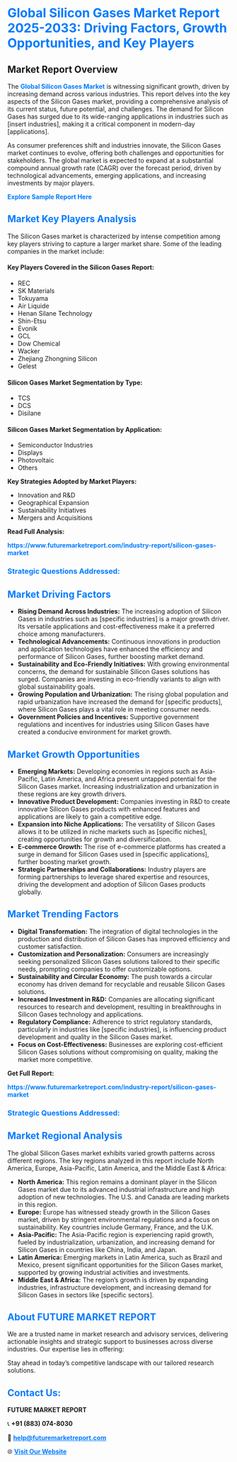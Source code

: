 <h1 style="color: #007BFF;">Global Silicon Gases Market Report 2025-2033: Driving Factors, Growth Opportunities, and Key Players</h1>

<section id="overview">
<h2>Market Report Overview</h2>
<p>The <a href="https://www.futuremarketreport.com/industry-report/silicon-gases-market" style="color: #007BFF; text-decoration: none;"><strong>Global Silicon Gases Market</strong></a> is witnessing significant growth, driven by increasing demand across various industries. This report delves into the key aspects of the Silicon Gases market, providing a comprehensive analysis of its current status, future potential, and challenges. The demand for Silicon Gases has surged due to its wide-ranging applications in industries such as [insert industries], making it a critical component in modern-day [applications].</p>
<p>As consumer preferences shift and industries innovate, the Silicon Gases market continues to evolve, offering both challenges and opportunities for stakeholders. The global market is expected to expand at a substantial compound annual growth rate (CAGR) over the forecast period, driven by technological advancements, emerging applications, and increasing investments by major players.</p>
</section>

<section id="overview">
<p><a href="https://www.futuremarketreport.com/request-sample/reportId=28311" style="color: #007BFF; text-decoration: none;"><strong>Explore Sample Report Here</strong></a></p>
</section>

<section id="key-players">
<h2 style="color: #007BFF;">Market Key Players Analysis</h2>
<p>The Silicon Gases market is characterized by intense competition among key players striving to capture a larger market share. Some of the leading companies in the market include:</p>
<h4>Key Players Covered in the Silicon Gases Report:</h4>
<ul><li>REC</li><li>SK Materials</li><li>Tokuyama</li><li>Air Liquide</li><li>Henan Silane Technology</li><li>Shin-Etsu</li><li>Evonik</li><li>GCL</li><li>Dow Chemical</li><li>Wacker</li><li>Zhejiang Zhongning Silicon</li><li>Gelest</li></ul>
<h4>Silicon Gases Market Segmentation by Type:</h4>
<ul><li>TCS</li><li>DCS</li><li>Disilane</li></ul>

<h4>Silicon Gases Market Segmentation by Application:</h4>
<ul><li>Semiconductor Industries</li><li>Displays</li><li>Photovoltaic</li><li>Others</li></ul>
<p><strong>Key Strategies Adopted by Market Players:</strong></p>
<ul>
<li>Innovation and R&D</li>
<li>Geographical Expansion</li>
<li>Sustainability Initiatives</li>
<li>Mergers and Acquisitions</li>
</ul>
</section>

<section>
<p><strong>Read Full Analysis: </strong></p><a href="https://www.futuremarketreport.com/industry-report/silicon-gases-market" style="color: #007BFF; text-decoration: none;"><strong>https://www.futuremarketreport.com/industry-report/silicon-gases-market</strong></a>
<h3 style="color: #007BFF;">Strategic Questions Addressed:</h3>
</section>

<section id="driving-factors">
<h2 style="color: #007BFF;">Market Driving Factors</h2>
<ul>
<li><strong>Rising Demand Across Industries:</strong> The increasing adoption of Silicon Gases in industries such as [specific industries] is a major growth driver. Its versatile applications and cost-effectiveness make it a preferred choice among manufacturers.</li>
<li><strong>Technological Advancements:</strong> Continuous innovations in production and application technologies have enhanced the efficiency and performance of Silicon Gases, further boosting market demand.</li>
<li><strong>Sustainability and Eco-Friendly Initiatives:</strong> With growing environmental concerns, the demand for sustainable Silicon Gases solutions has surged. Companies are investing in eco-friendly variants to align with global sustainability goals.</li>
<li><strong>Growing Population and Urbanization:</strong> The rising global population and rapid urbanization have increased the demand for [specific products], where Silicon Gases plays a vital role in meeting consumer needs.</li>
<li><strong>Government Policies and Incentives:</strong> Supportive government regulations and incentives for industries using Silicon Gases have created a conducive environment for market growth.</li>
</ul>
</section>

<section id="growth-opportunities">
<h2 style="color: #007BFF;">Market Growth Opportunities</h2>
<ul>
<li><strong>Emerging Markets:</strong> Developing economies in regions such as Asia-Pacific, Latin America, and Africa present untapped potential for the Silicon Gases market. Increasing industrialization and urbanization in these regions are key growth drivers.</li>
<li><strong>Innovative Product Development:</strong> Companies investing in R&D to create innovative Silicon Gases products with enhanced features and applications are likely to gain a competitive edge.</li>
<li><strong>Expansion into Niche Applications:</strong> The versatility of Silicon Gases allows it to be utilized in niche markets such as [specific niches], creating opportunities for growth and diversification.</li>
<li><strong>E-commerce Growth:</strong> The rise of e-commerce platforms has created a surge in demand for Silicon Gases used in [specific applications], further boosting market growth.</li>
<li><strong>Strategic Partnerships and Collaborations:</strong> Industry players are forming partnerships to leverage shared expertise and resources, driving the development and adoption of Silicon Gases products globally.</li>
</ul>
</section>

<section id="trending-factors">
<h2 style="color: #007BFF;">Market Trending Factors</h2>
<ul>
<li><strong>Digital Transformation:</strong> The integration of digital technologies in the production and distribution of Silicon Gases has improved efficiency and customer satisfaction.</li>
<li><strong>Customization and Personalization:</strong> Consumers are increasingly seeking personalized Silicon Gases solutions tailored to their specific needs, prompting companies to offer customizable options.</li>
<li><strong>Sustainability and Circular Economy:</strong> The push towards a circular economy has driven demand for recyclable and reusable Silicon Gases solutions.</li>
<li><strong>Increased Investment in R&D:</strong> Companies are allocating significant resources to research and development, resulting in breakthroughs in Silicon Gases technology and applications.</li>
<li><strong>Regulatory Compliance:</strong> Adherence to strict regulatory standards, particularly in industries like [specific industries], is influencing product development and quality in the Silicon Gases market.</li>
<li><strong>Focus on Cost-Effectiveness:</strong> Businesses are exploring cost-efficient Silicon Gases solutions without compromising on quality, making the market more competitive.</li>
</ul>
</section>

<section>
<p><strong>Get Full Report: </strong></p><a href="https://www.futuremarketreport.com/industry-report/silicon-gases-market" style="color: #007BFF; text-decoration: none;"><strong>https://www.futuremarketreport.com/industry-report/silicon-gases-market</strong></a>
<h3 style="color: #007BFF;">Strategic Questions Addressed:</h3>
</section>


<section id="regional-analysis">
<h2 style="color: #007BFF;">Market Regional Analysis</h2>
<p>The global Silicon Gases market exhibits varied growth patterns across different regions. The key regions analyzed in this report include North America, Europe, Asia-Pacific, Latin America, and the Middle East & Africa:</p>
<ul>
<li><strong>North America:</strong> This region remains a dominant player in the Silicon Gases market due to its advanced industrial infrastructure and high adoption of new technologies. The U.S. and Canada are leading markets in this region.</li>
<li><strong>Europe:</strong> Europe has witnessed steady growth in the Silicon Gases market, driven by stringent environmental regulations and a focus on sustainability. Key countries include Germany, France, and the U.K.</li>
<li><strong>Asia-Pacific:</strong> The Asia-Pacific region is experiencing rapid growth, fueled by industrialization, urbanization, and increasing demand for Silicon Gases in countries like China, India, and Japan.</li>
<li><strong>Latin America:</strong> Emerging markets in Latin America, such as Brazil and Mexico, present significant opportunities for the Silicon Gases market, supported by growing industrial activities and investments.</li>
<li><strong>Middle East & Africa:</strong> The region’s growth is driven by expanding industries, infrastructure development, and increasing demand for Silicon Gases in sectors like [specific sectors].</li>
</ul>
</section>

<footer>
<h2 style="color: #007BFF;">About FUTURE MARKET REPORT</h2>
<p>We are a trusted name in market research and advisory services, delivering actionable insights and strategic support to businesses across diverse industries. Our expertise lies in offering:</p>

<p>Stay ahead in today’s competitive landscape with our tailored research solutions.</p>

<h2 style="color: #007BFF;">Contact Us:</h2>
<p><strong>FUTURE MARKET REPORT</strong></p>
<p>📞 <strong>+91 (883) 074-8030</strong></p>
<p>📧 <strong><a href="mailto:help@futuremarketreport.com" style="color: #007BFF;">help@futuremarketreport.com</a></strong></p>
<p>🌐 <strong><a href="https://www.futuremarketreport.com/" style="color: #007BFF;">Visit Our Website</a></strong></p>
</footer>